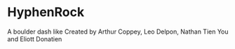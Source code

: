 # HyphenRock
A boulder dash like
Created by Arthur Coppey, Leo Delpon, Nathan Tien You and Eliott Donatien
